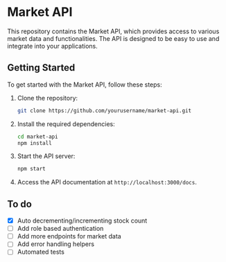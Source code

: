 # Market API

This repository contains the Market API, which provides access to various market data and functionalities. The API is designed to be easy to use and integrate into your applications.

<!-- ## Features

- Access to real-time market data
- Historical market data retrieval
- Market analysis tools
- User-friendly documentation -->

## Getting Started

To get started with the Market API, follow these steps:

1. Clone the repository:

   ```bash
   git clone https://github.com/yourusername/market-api.git
   ```

2. Install the required dependencies:

   ```bash
   cd market-api
   npm install
   ```

3. Start the API server:

   ```bash
   npm start
   ```

4. Access the API documentation at `http://localhost:3000/docs`.


## To do

- [x] Auto decrementing/incrementing stock count
- [ ] Add role based authentication
- [ ] Add more endpoints for market data
- [ ] Add error handling helpers
- [ ] Automated tests
<!-- ## License -->

<!-- This project is licensed under the MIT License - see the [LICENSE](LICENSE) file for details. -->
